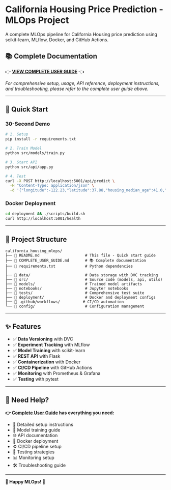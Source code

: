 # California Housing Price Prediction - MLOps Project

A complete MLOps pipeline for California Housing price prediction using scikit-learn, MLflow, Docker, and GitHub Actions.

## 📚 **Complete Documentation**

👉 **[VIEW COMPLETE USER GUIDE](COMPLETE_USER_GUIDE.md)** 👈

*For comprehensive setup, usage, API reference, deployment instructions, and troubleshooting, please refer to the complete user guide above.*

---

## 🚀 Quick Start

### 30-Second Demo
```bash
# 1. Setup
pip install -r requirements.txt

# 2. Train Model
python src/models/train.py

# 3. Start API
python src/api/app.py

# 4. Test
curl -X POST http://localhost:5001/api/predict \
  -H "Content-Type: application/json" \
  -d '{"longitude":-122.23,"latitude":37.88,"housing_median_age":41.0,"total_rooms":880.0,"total_bedrooms":129.0,"population":322.0,"households":126.0,"median_income":8.3252,"ocean_proximity":"NEAR BAY"}'
```

### Docker Deployment
```bash
cd deployment && ./scripts/build.sh
curl http://localhost:5001/health
```

---

## 📁 Project Structure

```
california_housing_mlops/
├── 📄 README.md                    # This file - Quick start guide
├── 📄 COMPLETE_USER_GUIDE.md       # 📚 Complete documentation
├── 📄 requirements.txt             # Python dependencies
│
├── 📁 data/                        # Data storage with DVC tracking
├── 📁 src/                         # Source code (models, api, utils)
├── 📁 models/                      # Trained model artifacts
├── 📁 notebooks/                   # Jupyter notebooks
├── 📁 tests/                       # Comprehensive test suite
├── 📁 deployment/                  # Docker and deployment configs
├── 📁 .github/workflows/          # CI/CD automation
└── 📁 config/                      # Configuration management
```

---

## ✨ Features

- ✅ **Data Versioning** with DVC
- ✅ **Experiment Tracking** with MLflow
- ✅ **Model Training** with scikit-learn
- ✅ **REST API** with Flask
- ✅ **Containerization** with Docker
- ✅ **CI/CD Pipeline** with GitHub Actions
- ✅ **Monitoring** with Prometheus & Grafana
- ✅ **Testing** with pytest

---

## 📖 Need Help?

**👉 [Complete User Guide](COMPLETE_USER_GUIDE.md) has everything you need:**

- 🔧 Detailed setup instructions
- 🤖 Model training guide
- 🌐 API documentation
- 🐳 Docker deployment
- ⚙️ CI/CD pipeline setup
- 🧪 Testing strategies
- 📊 Monitoring setup
- 🛠️ Troubleshooting guide

---

**🎯 Happy MLOps! 🚀**

